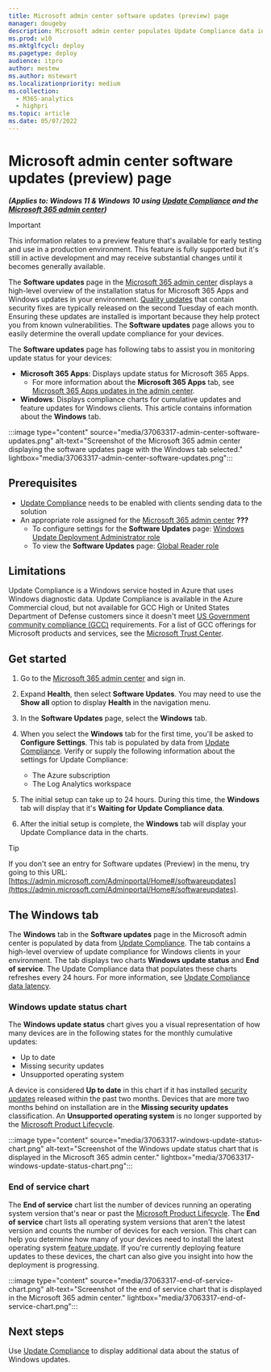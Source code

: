 ```yaml
---
title: Microsoft admin center software updates (preview) page
manager: dougeby
description: Microsoft admin center populates Update Compliance data into the software updates page.
ms.prod: w10
ms.mktglfcycl: deploy
ms.pagetype: deploy
audience: itpro
author: mestew
ms.author: mstewart
ms.localizationpriority: medium
ms.collection:
  - M365-analytics
  - highpri
ms.topic: article
ms.date: 05/07/2022
---
```


# Microsoft admin center software updates (preview) page
<!--37063317, 30141258, 37063041, ID2616577, ID2582518 -->
***(Applies to: Windows 11 & Windows 10 using [Update Compliance](update-compliance-v2-overview.md) and the [Microsoft 365 admin center](/microsoft-365/admin/admin-overview/admin-center-overview))***

> [!Important]
> This information relates to a preview feature that's available for early testing and use in a production environment. This feature is fully supported but it's still in active development and may receive substantial changes until it becomes generally available.

The **Software updates** page in the [Microsoft 365 admin center](https://admin.microsoft.com) displays a high-level overview of the installation status for Microsoft 365 Apps and Windows updates in your environment. [Quality updates](quality-updates.md) that contain security fixes are typically released on the second Tuesday of each month. Ensuring these updates are installed is important because they help protect you from known vulnerabilities. The **Software updates** page allows you to easily determine the overall update compliance for your devices.

The **Software updates** page has following tabs to assist you in monitoring update status for your devices:

- **Microsoft 365 Apps**: Displays update status for Microsoft 365 Apps.
   - For more information about the **Microsoft 365 Apps** tab, see [Microsoft 365 Apps updates in the admin center](/microsoft-365/admin/admin-overview/admin-center-overview).
- **Windows**: Displays compliance charts for cumulative updates and feature updates for Windows clients. This article contains information about the **Windows** tab.

:::image type="content" source="media/37063317-admin-center-software-updates.png" alt-text="Screenshot of the Microsoft 365 admin center displaying the software updates page with the Windows tab selected." lightbox="media/37063317-admin-center-software-updates.png":::

## Prerequisites

- [Update Compliance](update-compliance-v2-overview.md) needs to be enabled with clients sending data to the solution
- An appropriate role assigned for the [Microsoft 365 admin center](https://admin.microsoft.com) **???**
   - To configure settings for the **Software Updates** page: [Windows Update Deployment Administrator role](/azure/active-directory/roles/permissions-reference#windows-update-deployment-administrator)
   - To view the **Software Updates** page: [Global Reader role](/microsoft-365/admin/add-users/about-admin-roles)

## Limitations

Update Compliance is a Windows service hosted in Azure that uses Windows diagnostic data. Update Compliance is available in the Azure Commercial cloud, but not available for GCC High or United States Department of Defense customers since it doesn't meet [US Government community compliance (GCC)](/office365/servicedescriptions/office-365-platform-service-description/office-365-us-government/gcc#us-government-community-compliance) requirements. For a list of GCC offerings for Microsoft products and services, see the [Microsoft Trust Center](/compliance/regulatory/offering-home).

## Get started

1. Go to the [Microsoft 365 admin center](https://admin.microsoft.com/) and sign in.
1. Expand **Health**, then select **Software Updates**. You may need to use the **Show all** option to display **Health** in the navigation menu.
1. In the **Software Updates** page, select the **Windows** tab.
1. When you select the **Windows** tab for the first time, you'll be asked to **Configure Settings**. This tab is populated by data from [Update Compliance](update-compliance-v2-overview.md). Verify or supply the following information about the settings for Update Compliance:

    - The Azure subscription
    - The Log Analytics workspace
1. The initial setup can take up to 24 hours. During this time, the **Windows** tab will display that it's **Waiting for Update Compliance data**.
1. After the initial setup is complete, the **Windows** tab will display your Update Compliance data in the charts.

> [!Tip]
> If you don't see an entry for Software updates (Preview) in the menu, try going to this URL: [https://admin.microsoft.com/Adminportal/Home#/softwareupdates](https://admin.microsoft.com/Adminportal/Home#/softwareupdates).

## The Windows tab

The **Windows** tab in the **Software updates** page in the Microsoft admin center is populated by data from [Update Compliance](update-compliance-v2-overview.md). The tab contains a high-level overview of update compliance for Windows clients in your environment. The tab displays two charts **Windows update status** and **End of service**. The Update Compliance data that populates these charts refreshes every 24 hours. For more information, see [Update Compliance data latency](update-compliance-v2-use.md#update-compliance-data-latency).

### Windows update status chart

The **Windows update status** chart gives you a visual representation of how many devices are in the following states for the monthly cumulative updates:

- Up to date
- Missing security updates
- Unsupported operating system

A device is considered **Up to date** in this chart if it has installed [security updates](quality-updates.md) released within the past two months. Devices that are more two months behind on installation are in the **Missing security updates** classification. An **Unsupported operating system** is no longer supported by the [Microsoft Product Lifecycle](/lifecycle/products/).

:::image type="content" source="media/37063317-windows-update-status-chart.png" alt-text="Screenshot of the Windows update status chart that is displayed in the Microsoft 365 admin center." lightbox="media/37063317-windows-update-status-chart.png":::

### End of service chart

The **End of service** chart list the number of devices running an operating system version that's near or past the [Microsoft Product Lifecycle](/lifecycle/products/). The **End of service** chart lists all operating system versions that aren't the latest version and counts the number of devices for each version. This chart can help you determine how many of your devices need to install the latest operating system [feature update](waas-quick-start.md#definitions). If you're currently deploying feature updates to these devices, the chart can also give you insight into how the deployment is progressing.

:::image type="content" source="media/37063317-end-of-service-chart.png" alt-text="Screenshot of the end of service chart that is displayed in the Microsoft 365 admin center." lightbox="media/37063317-end-of-service-chart.png":::

## Next steps

Use [Update Compliance](update-compliance-v2-overview.md) to display additional data about the status of Windows updates.
